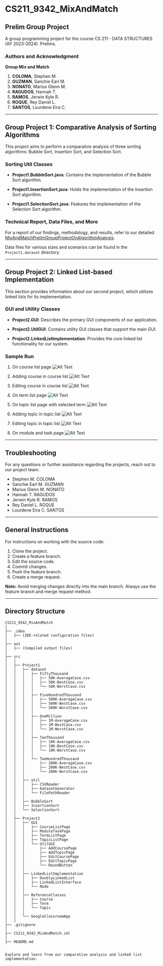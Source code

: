 # CS211_9342_MixAndMatch

## Prelim Group Project

A group programming project for the course CS 211 - DATA STRUCTURES (AY 2023-2024). Prelims.

### Authors and Acknowledgment

**Group Mix and Match**
1. **COLOMA**, Stephen M.
2. **GUZMAN**, Sanchie Earl M.
3. **NONATO**, Marius Glenn M.
4. **RAGUDOS**, Hannah T.
5. **RAMOS**, Jerwin Kyle R.
6. **ROQUE**, Rey Daniel L.
7. **SANTOS**, Lourdene Eira C.

---

## Group Project 1: Comparative Analysis of Sorting Algorithms

This project aims to perform a comparative analysis of three sorting algorithms: Bubble Sort, Insertion Sort, and Selection Sort.

### Sorting Util Classes

- **Project1.BubbleSort.java**: Contains the implementation of the Bubble Sort algorithm.

- **Project1.InsertionSort.java**: Holds the implementation of the Insertion Sort algorithm.

- **Project1.SelectionSort.java**: Features the implementation of the Selection Sort algorithm.

### Technical Report, Data Files, and More

For a report of our findings, methodology, and results, refer to our detailed [MixAndMatchPrelimGroupProjectOnAlgorithmAnalysis](https://docs.google.com/document/d/1gKtJAHLXlthI0EKCrLfHiYVjrzdE2HUzpNh-_AHTRSQ/edit).

Data files for various sizes and scenarios can be found in the `Project1.dataset` directory.

---

## Group Project 2: Linked List-based Implementation

This section provides information about our second project, which utilizes linked lists for its implementation.

### GUI and Utility Classes

- **Project2.GUI**: Describes the primary GUI components of our application.

- **Project2.UtilGUI**: Contains utility GUI classes that support the main GUI.

- **Project2.LinkedListImplementation**: Provides the core linked list functionality for our system.

### Sample Run

1. On course list page
![Alt Text](assets/README/CourseListPage.png)

2. Adding course in course list
![Alt Text](assets/README/AddCourseInList.png)

3. Editing course in course list
![Alt Text](assets/README/EditCourseInList.png)

4. On term list page
![Alt Text](assets/README/TermListPage.png)

5. On topic list page with selected term
![Alt Text](assets/README/SelectedTermAndTopicListPage.png)

6. Adding topic in topic list
![Alt Text](assets/README/AddTopicInList.png)

7. Editing topic in topic list
![Alt Text](assets/README/EditTopicInList.png)

8. On module and task page
![Alt Text](assets/README/ModuleAndTaskPage.png)

---

## Troubleshooting

For any questions or further assistance regarding the projects, reach out to our project team:

- Stephen M. COLOMA
- Sanchie Earl M. GUZMAN
- Marius Glenn M. NONATO
- Hannah T. RAGUDOS
- Jerwin Kyle R. RAMOS
- Rey Daniel L. ROQUE
- Lourdene Eira C. SANTOS

---

## General Instructions

For instructions on working with the source code:

1. Clone the project.
2. Create a feature branch.
3. Edit the source code.
4. Commit changes.
5. Push the feature branch.
6. Create a merge request.

**Note:** Avoid merging changes directly into the main branch. Always use the feature branch and merge request method.

---

## Directory Structure

```
CS211_9342_MixAndMatch
│
├── .idea
│   ├── (IDE-related configuration files)
│
├── out
│   ├── (Compiled output files)
│
├── src
│   │
│   ├── Project1
│   │   ├── dataset
│   │   │   ├── FiftyThousand
│   │   │   │   ├── 50K-AverageCase.csv
│   │   │   │   ├── 50K-BestCase.csv
│   │   │   │   └── 50K-WorstCase.csv
│   │   │   │
│   │   │   ├── FiveHundredThousand
│   │   │   │   ├── 500K-AverageCase.csv
│   │   │   │   ├── 500K-BestCase.csv
│   │   │   │   └── 500K-WorstCase.csv
│   │   │   │
│   │   │   ├── OneMillion
│   │   │   │   ├── 1M-AverageCase.csv
│   │   │   │   ├── 1M-BestCase.csv
│   │   │   │   └── 1M-WorstCase.csv
│   │   │   │
│   │   │   ├── TenThousand
│   │   │   │   ├── 10K-AverageCase.csv
│   │   │   │   ├── 10K-BestCase.csv
│   │   │   │   └── 10K-WorstCase.csv
│   │   │   │
│   │   │   └── TwoHundredThousand
│   │   │       ├── 200K-AverageCase.csv
│   │   │       ├── 200K-BestCase.csv
│   │   │       └── 200K-WorstCase.csv
│   │   │
│   │   ├── util
│   │   │   ├── CSVReader
│   │   │   ├── DatasetGenerator
│   │   │   └── FilePathReader
│   │   │
│   │   ├── BubbleSort
│   │   ├── InsertionSort
│   │   └── SelectionSort
│   │
│   ├── Project2
│   │   ├── GUI
│   │   │   ├── CourseListPage
│   │   │   ├── ModuleTaskPage
│   │   │   ├── TermListPage
│   │   │   ├── TopicListPage
│   │   │   └── UtilGUI
│   │   │       ├── AddCoursePage
│   │   │       ├── AddTopicPage
│   │   │       ├── EditCoursePage
│   │   │       ├── EditTopicPage
│   │   │       └── RoundButton
│   │   │
│   │   ├── LinkedListImplementation
│   │   │   ├── DoublyLinkedList
│   │   │   ├── LinkedListInterface
│   │   │   └── Node
│   │   │
│   │   ├── ReferenceClasses
│   │   │   ├── Course
│   │   │   ├── Term
│   │   │   └── Topic
│   │   │
│   │   └── GoogleClassroomApp
│   │
├── .gitignore
│
├── CS211_9342_MixAndMatch.iml
│
├── README.md


Explore and learn from our comparative analysis and linked list implementation.